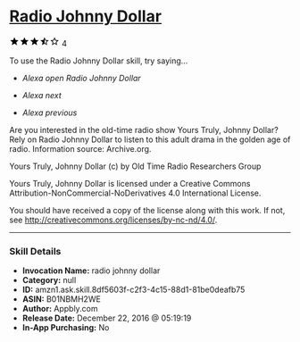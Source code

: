# [Radio Johnny Dollar](http://alexa.amazon.com/#skills/amzn1.ask.skill.8df5603f-c2f3-4c15-88d1-81be0deafb75)
![3.8 stars](../../images/ic_star_black_18dp_1x.png)![3.8 stars](../../images/ic_star_black_18dp_1x.png)![3.8 stars](../../images/ic_star_black_18dp_1x.png)![3.8 stars](../../images/ic_star_half_black_18dp_1x.png)![3.8 stars](../../images/ic_star_border_black_18dp_1x.png) 4

To use the Radio Johnny Dollar skill, try saying...

* *Alexa open Radio Johnny Dollar*

* *Alexa next*

* *Alexa previous*

Are you interested in the old-time radio show Yours Truly, Johnny Dollar? Rely on Radio Johnny Dollar to listen to this adult drama in the golden age of radio. Information source: Archive.org.

Yours Truly, Johnny Dollar (c) by Old Time Radio Researchers Group

Yours Truly, Johnny Dollar is licensed under a
Creative Commons Attribution-NonCommercial-NoDerivatives 4.0 International License.

You should have received a copy of the license along with this work. If not, see <http://creativecommons.org/licenses/by-nc-nd/4.0/>.

***

### Skill Details

* **Invocation Name:** radio johnny dollar
* **Category:** null
* **ID:** amzn1.ask.skill.8df5603f-c2f3-4c15-88d1-81be0deafb75
* **ASIN:** B01NBMH2WE
* **Author:** Appbly.com
* **Release Date:** December 22, 2016 @ 05:19:19
* **In-App Purchasing:** No
